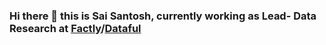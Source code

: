 ### Hi there 👋 this is Sai Santosh, currently working as Lead- Data Research at [Factly](https://factlymedia.com)/[Dataful](https://dataful.in)
